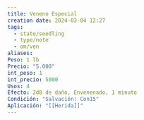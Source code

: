 ```yaml
---
title: Veneno Especial
creation date: 2024-03-04 12:27
tags:
  - state/seedling
  - type/note
  - om/ven
aliases: 
Peso: 1 lb
Precio: "5.000"
int_peso: 1
int_precio: 5000
Usos: 4
Efecto: 2d8 de daño, Envenenado, 1 minuto
Condición: "Salvación: Con15"
Aplicación: "[[Herida]]"
---
```


  


